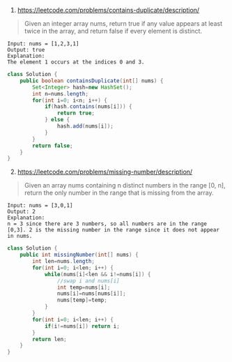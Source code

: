1. https://leetcode.com/problems/contains-duplicate/description/
> Given an integer array nums, return true if any value appears at least twice in the array, and return false if every element is distinct.  
```
Input: nums = [1,2,3,1]  
Output: true  
Explanation:  
The element 1 occurs at the indices 0 and 3.
```

```java []
class Solution {
    public boolean containsDuplicate(int[] nums) {
        Set<Integer> hash=new HashSet();
        int n=nums.length;
        for(int i=0; i<n; i++) {
            if(hash.contains(nums[i])) {
                return true;
            } else {
                hash.add(nums[i]);
            }
        }
        return false;
    }
}
```

2. https://leetcode.com/problems/missing-number/description/

> Given an array nums containing n distinct numbers in the range [0, n], return the only number in the range that is missing from the array.
```
Input: nums = [3,0,1]
Output: 2
Explanation:
n = 3 since there are 3 numbers, so all numbers are in the range [0,3]. 2 is the missing number in the range since it does not appear in nums.
```
```java []
class Solution {
    public int missingNumber(int[] nums) {
        int len=nums.length;
        for(int i=0; i<len; i++) {
            while(nums[i]<len && i!=nums[i]) {
                //swap i and nums[i]
                int temp=nums[i];
                nums[i]=nums[nums[i]];
                nums[temp]=temp;
            }
        }
        for(int i=0; i<len; i++) {
            if(i!=nums[i]) return i;
        }
        return len;
    }
}
```
